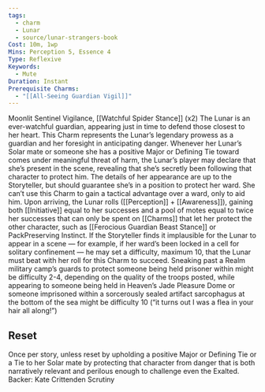 ```yaml
---
tags:
  - charm
  - Lunar
  - source/lunar-strangers-book
Cost: 10m, 1wp
Mins: Perception 5, Essence 4
Type: Reflexive
Keywords:
  - Mute
Duration: Instant
Prerequisite Charms:
  - "[[All-Seeing Guardian Vigil]]"
---
```

Moonlit Sentinel Vigilance, [[Watchful Spider Stance]] (x2) The Lunar is an ever-watchful guardian, appearing just in time to defend those closest to her heart.
This Charm represents the Lunar’s legendary prowess as a guardian and her foresight in anticipating danger. Whenever her Lunar’s Solar mate or someone she has a positive Major or Defining Tie toward comes under meaningful threat of harm, the Lunar’s player may declare that she’s present in the scene, revealing that she’s secretly been following that character to protect him. The details of her appearance are up to the Storyteller, but should guarantee she’s in a position to protect her ward. She can’t use this Charm to gain a tactical advantage over a ward, only to aid him.
Upon arriving, the Lunar rolls ([[Perception]] + [[Awareness]]), gaining both [[Initiative]] equal to her successes and a pool of motes equal to twice her successes that can only be spent on [[Charms]] that let her protect the other character, such as [[Ferocious Guardian Beast Stance]] or PackPreserving Instinct.
If the Storyteller finds it implausible for the Lunar to appear in a scene — for example, if her ward’s been locked in a cell for solitary confinement — he may set a difficulty, maximum 10, that the Lunar must beat with her roll for this Charm to succeed. Sneaking past a Realm military camp’s guards to protect someone being held prisoner within might be difficulty 2-4, depending on the quality of the troops posted, while appearing to someone being held in Heaven’s Jade Pleasure Dome or someone imprisoned within a sorcerously sealed artifact sarcophagus at the bottom of the sea might be difficulty 10 (“it turns out I was a flea in your hair all along!”) 
## Reset 
Once per story, unless reset by upholding a positive Major or Defining Tie or a Tie to her Solar mate by protecting that character from danger that is both narratively relevant and perilous enough to challenge even the Exalted.
Backer: Kate Crittenden Scrutiny